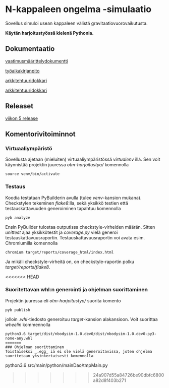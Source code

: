 # N-kappaleen ongelma -simulaatio

Sovellus simuloi usean kappaleen välistä gravitaatiovuorovaikutusta.

**Käytän harjoitustyössä kielenä Pythonia.**

## Dokumentaatio

[vaatimusmäärittelydokumentti](https://github.com/LeeviT/otm-harjoitustyo/blob/master/dokumentaatio/vaatimusMaarittely.md)

[työaikakirjanpito](https://github.com/LeeviT/otm-harjoitustyo/blob/master/dokumentaatio/tyoaikakirjanpito.md)

[arkkitehtuuridokkari](https://github.com/LeeviT/otm-harjoitustyo/blob/master/dokumentaatio/arkkitehtuuri.md)

[arkkitehtuuridokkari](https://github.com/LeeviT/otm-harjoitustyo/blob/master/dokumentaatio/arkkitehtuuri.md)

## Releaset
[viikon 5 release](https://github.com/LeeviT/otm-harjoitustyo/releases/tag/v0.1-alpha)

## Komentorivitoiminnot
### Virtuaaliympäristö
Sovellusta ajetaan (mieluiten) virtuaaliympäristössä _virtualenv_ illä. Sen voit käynnistää projektin juuressa _otm-harjoitustyo/_ komennolla
```
source venv/bin/activate
```

### Testaus
Koodia testataan PyBuilderin avulla (tulee _venv_-kansion mukana). Checkstylen tekeminen _flake8_:lla, sekä yksikkö testien että testauskattavuuden generoiminen tapahtuu komennolla
```
pyb analyze
```
Ensin PyBuilder tulostaa outputissa checkstyle-virheiden määrän. Sitten _unittest_ ajaa yksikkötestit ja _coverage.py_ vielä generoi testauskattavuusraportin. Testauskattavuusraportin voi avata esim. Chromiumilla komennolla 
```
chromium target/reports/coverage_html/index.html 
```
Ja mikäli checkstyle-virheitä on, on checkstyle-raportin polku _target/reports/flake8_.

<<<<<<< HEAD
### Suoritettavan whl:n generointi ja ohjelman suorittaminen
Projektin juuressa eli _otm-harjoitustyo/_ suorita komento 
```
pyb publish
```
jolloin _.whl_-tiedosto generoituu _target_-kansion alakansioon. Voit suorittaa _wheelin_ kommennolla
```
python3.6 target/dist/nbodysim-1.0.dev0/dist/nbodysim-1.0.dev0-py3-none-any.whl 
=======
### Ohjelman suorittaminen
Toistaiseksi _.egg_ iä ei ole vielä generoitavissa, joten ohjelma suoritetaan yksinkertaisesti komennolla
```
python3.6 src/main/python/mainDao/tmpMain.py 
>>>>>>> 24a907d55a84726be90dbfc6800a82d8f403b271
```

